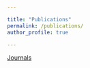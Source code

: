 ```yaml
---

title: "Publications"
permalink: /publications/
author_profile: true

---
```

[Journals](/journals/)
